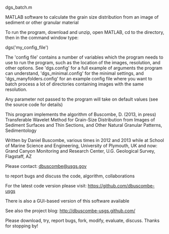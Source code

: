  dgs_batch.m

MATLAB software to calculate the grain size distribution from an image of sediment or other granular material

To run the program, download and unzip, open MATLAB, cd to the directory, then in the command window type:

dgs('my_config_file')

The 'config file' contains a number of variables which the program needs to use to run the program, such as the location of the images, resolution, and other options. See 'dgs.config' for a full example of arguments the program can understand, 'dgs_minimal.config' for the minimal settings, and 'dgs_manyfolders.config' for an example config file where you want to batch process a lot of directories containing images with the same resolution. 

Any parameter not passed to the program will take on default values (see the source code for details)

This program implements the algorithm of 
Buscombe, D. (2013, in press) Transferable Wavelet Method for Grain-Size Distribution from Images of Sediment Surfaces and Thin Sections, and Other Natural Granular Patterns, Sedimentology
 
Written by Daniel Buscombe, various times in 2012 and 2013
while at
School of Marine Science and Engineering, University of Plymouth, UK
and now:
Grand Canyon Monitoring and Research Center, U.G. Geological Survey, Flagstaff, AZ 

Please contact:
dbuscombe@usgs.gov

to report bugs and discuss the code, algorithm, collaborations

For the latest code version please visit:
https://github.com/dbuscombe-usgs

There is also a GUI-based version of this software available 


See also the project blog: 
http://dbuscombe-usgs.github.com/

Please download, try, report bugs, fork, modify, evaluate, discuss. Thanks for stopping by!

